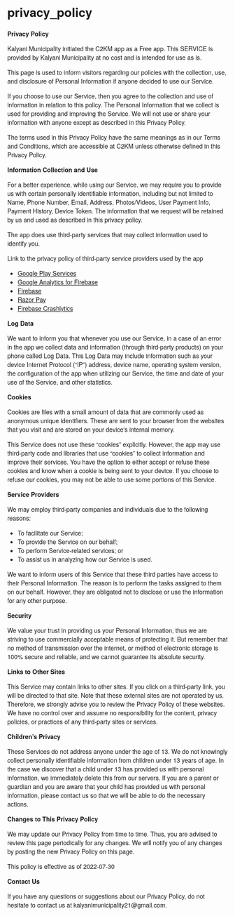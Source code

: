 # privacy_policy
<html>
  <head>
    <meta charset="utf-8" />
    <meta name="viewport" content="width=device-width" />
    <title>Privacy Policy</title>
    <style>
      body {
        font-family: "Helvetica Neue", Helvetica, Arial, sans-serif;
        padding: 1em;
      }
    </style>
  </head>
  <body>
    <strong>Privacy Policy</strong>
    <p>
      Kalyani Municipality initiated the C2KM app as a Free app. This SERVICE is
      provided by Kalyani Municipality at no cost and is intended for use as is.
    </p>
    <p>
      This page is used to inform visitors regarding our policies with the
      collection, use, and disclosure of Personal Information if anyone decided
      to use our Service.
    </p>
    <p>
      If you choose to use our Service, then you agree to the collection and use
      of information in relation to this policy. The Personal Information that
      we collect is used for providing and improving the Service. We will not
      use or share your information with anyone except as described in this
      Privacy Policy.
    </p>
    <p>
      The terms used in this Privacy Policy have the same meanings as in our
      Terms and Conditions, which are accessible at C2KM unless otherwise
      defined in this Privacy Policy.
    </p>
    <p><strong>Information Collection and Use</strong></p>
    <p>
      For a better experience, while using our Service, we may require you to
      provide us with certain personally identifiable information, including but
      not limited to Name, Phone Number, Email, Address, Photos/Videos, User
      Payment Info, Payment History, Device Token. The information that we
      request will be retained by us and used as described in this privacy
      policy.
    </p>
    <div>
      <p>
        The app does use third-party services that may collect information used
        to identify you.
      </p>
      <p>
        Link to the privacy policy of third-party service providers used by the
        app
      </p>
      <ul>
        <li>
          <a
            href="https://www.google.com/policies/privacy/"
            target="_blank"
            rel="noopener noreferrer"
            >Google Play Services</a
          >
        </li>
        <!---->
        <li>
          <a
            href="https://firebase.google.com/policies/analytics"
            target="_blank"
            rel="noopener noreferrer"
            >Google Analytics for Firebase</a
          >
        </li>
        <li>
          <a
            href="https://firebase.google.com/support/privacy"
            target="_blank"
            rel="noopener noreferrer"
            >Firebase</a
          >
        </li>
        <li>
          <a
            href="https://razorpay.com/privacy/"
            target="_blank"
            rel="noopener noreferrer"
            >Razor Pay</a
          >
        </li>
        <li>
          <a
            href="https://firebase.google.com/support/privacy/"
            target="_blank"
            rel="noopener noreferrer"
            >Firebase Crashlytics</a
          >
        </li>
        <!----><!----><!----><!----><!----><!----><!----><!----><!----><!----><!----><!----><!----><!----><!----><!----><!----><!----><!----><!----><!----><!----><!----><!----><!---->
      </ul>
    </div>
    <p><strong>Log Data</strong></p>
    <p>
      We want to inform you that whenever you use our Service, in a case of an
      error in the app we collect data and information (through third-party
      products) on your phone called Log Data. This Log Data may include
      information such as your device Internet Protocol (“IP”) address, device
      name, operating system version, the configuration of the app when
      utilizing our Service, the time and date of your use of the Service, and
      other statistics.
    </p>
    <p><strong>Cookies</strong></p>
    <p>
      Cookies are files with a small amount of data that are commonly used as
      anonymous unique identifiers. These are sent to your browser from the
      websites that you visit and are stored on your device's internal memory.
    </p>
    <p>
      This Service does not use these “cookies” explicitly. However, the app may
      use third-party code and libraries that use “cookies” to collect
      information and improve their services. You have the option to either
      accept or refuse these cookies and know when a cookie is being sent to
      your device. If you choose to refuse our cookies, you may not be able to
      use some portions of this Service.
    </p>
    <p><strong>Service Providers</strong></p>
    <p>
      We may employ third-party companies and individuals due to the following
      reasons:
    </p>
    <ul>
      <li>To facilitate our Service;</li>
      <li>To provide the Service on our behalf;</li>
      <li>To perform Service-related services; or</li>
      <li>To assist us in analyzing how our Service is used.</li>
    </ul>
    <p>
      We want to inform users of this Service that these third parties have
      access to their Personal Information. The reason is to perform the tasks
      assigned to them on our behalf. However, they are obligated not to
      disclose or use the information for any other purpose.
    </p>
    <p><strong>Security</strong></p>
    <p>
      We value your trust in providing us your Personal Information, thus we are
      striving to use commercially acceptable means of protecting it. But
      remember that no method of transmission over the internet, or method of
      electronic storage is 100% secure and reliable, and we cannot guarantee
      its absolute security.
    </p>
    <p><strong>Links to Other Sites</strong></p>
    <p>
      This Service may contain links to other sites. If you click on a
      third-party link, you will be directed to that site. Note that these
      external sites are not operated by us. Therefore, we strongly advise you
      to review the Privacy Policy of these websites. We have no control over
      and assume no responsibility for the content, privacy policies, or
      practices of any third-party sites or services.
    </p>
    <p><strong>Children’s Privacy</strong></p>
    <div>
      <p>
        These Services do not address anyone under the age of 13. We do not
        knowingly collect personally identifiable information from children
        under 13 years of age. In the case we discover that a child under 13 has
        provided us with personal information, we immediately delete this from
        our servers. If you are a parent or guardian and you are aware that your
        child has provided us with personal information, please contact us so
        that we will be able to do the necessary actions.
      </p>
    </div>
    <!---->
    <p><strong>Changes to This Privacy Policy</strong></p>
    <p>
      We may update our Privacy Policy from time to time. Thus, you are advised
      to review this page periodically for any changes. We will notify you of
      any changes by posting the new Privacy Policy on this page.
    </p>
    <p>This policy is effective as of 2022-07-30</p>
    <p><strong>Contact Us</strong></p>
    <p>
      If you have any questions or suggestions about our Privacy Policy, do not
      hesitate to contact us at kalyanimunicipality21@gmail.com.
    </p>
  </body>
</html>
